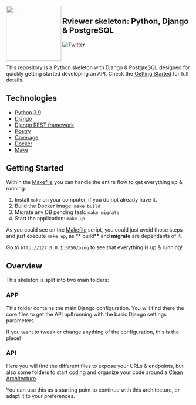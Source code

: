 <img align="left"  width="150" height="150" src=".github/rviewer_logo--dark.png" />

## Rviewer skeleton: Python, Django & PostgreSQL

[![Twitter](https://img.shields.io/badge/rviewer__-%231DA1F2.svg?style=for-the-badge&logo=Twitter&logoColor=white)](https://twitter.com/Rviewer_/)

<br/>

This repository is a Python skeleton with Django & PostgreSQL designed for quickly getting started developing an API.
Check the [Getting Started](#getting-started) for full details.

## Technologies

* [Python 3.9](https://www.python.org/downloads/release/python-390/)
* [Django](https://docs.djangoproject.com/en/4.0/releases/4.0/)
* [Django REST framework](https://www.django-rest-framework.org/)
* [Poetry](https://python-poetry.org/)
* [Coverage](https://coverage.readthedocs.io/en/6.3.1/)
* [Docker](https://www.docker.com/)
* [Make](https://www.gnu.org/software/make/manual/make.html)

## Getting Started

Within the [Makefile](Makefile) you can handle the entire flow to get everything up & running:

1. Install `make` on your computer, if you do not already have it.
2. Build the Docker image: `make build`
3. Migrate any DB pending task: `make migrate`
4. Start the application: `make up`

As you could see on the [Makefile](Makefile) script, you could just avoid those steps and just execute `make up`, as **
build** and **migrate** are dependants of it.

Go to `http://127.0.0.1:5050/ping` to see that everything is up & running!

## Overview

This skeleton is split into two main folders:

### APP

This folder contains the main Django configuration. You will find there the core files to get the API up&running with
the basic Django settings parameters.

If you want to tweak or change anything of the configuration, this is the place!

### API

Here you will find the different files to expose your URLs & endpoints, but also some folders to start coding and
organize your code around
a [Clean Architecture](https://blog.cleancoder.com/uncle-bob/2012/08/13/the-clean-architecture.html). 

You can use this as a starting point to continue with this architecture, or adapt it to your preferences. 


